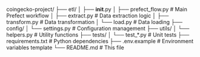 coingecko-project/
├── etl/
│   ├── __init__.py
│   ├── prefect_flow.py     # Main Prefect workflow
│   ├── extract.py          # Data extraction logic
│   ├── transform.py        # Data transformation
│   └── load.py            # Data loading
├── config/
│   └── settings.py        # Configuration management
├── utils/
│   └── helpers.py         # Utility functions
├── tests/
│   └── test_*.py          # Unit tests
├── requirements.txt       # Python dependencies
├── .env.example          # Environment variables template
└── README.md             # This file

